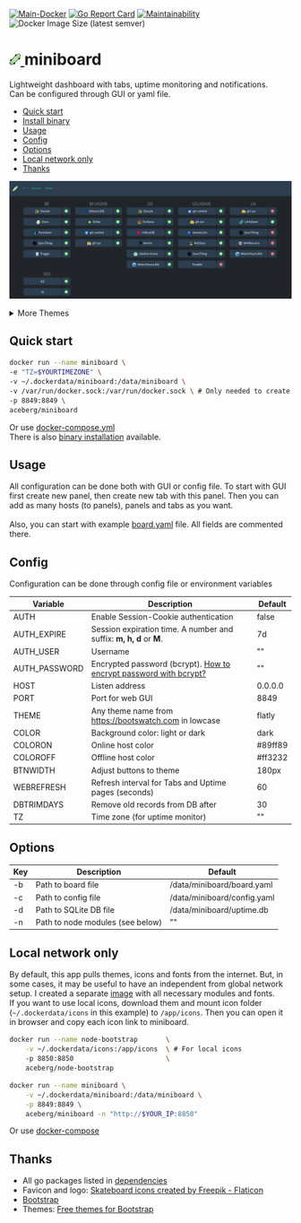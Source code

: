 [![Main-Docker](https://github.com/aceberg/miniboard/actions/workflows/main-docker.yml/badge.svg)](https://github.com/aceberg/miniboard/actions/workflows/main-docker.yml)
[![Go Report Card](https://goreportcard.com/badge/github.com/aceberg/miniboard)](https://goreportcard.com/report/github.com/aceberg/miniboard)
[![Maintainability](https://api.codeclimate.com/v1/badges/064657fe6ff0adb0d3ba/maintainability)](https://codeclimate.com/github/aceberg/miniboard/maintainability)
![Docker Image Size (latest semver)](https://img.shields.io/docker/image-size/aceberg/miniboard)

<h1><a href="https://github.com/aceberg/miniboard">
    <img src="https://raw.githubusercontent.com/aceberg/miniboard/main/assets/logo.png" width="20" />
</a>miniboard</h1>
Lightweight dashboard with tabs, uptime monitoring and notifications.<br>
Can be configured through GUI or yaml file.     

- [Quick start](https://github.com/aceberg/miniboard#quick-start)
- [Install binary](docs/INSTALL-BIN.md)
- [Usage](https://github.com/aceberg/miniboard#usage)
- [Config](https://github.com/aceberg/miniboard#config)
- [Options](https://github.com/aceberg/miniboard#options)
- [Local network only](https://github.com/aceberg/miniboard#local-network-only) 
- [Thanks](https://github.com/aceberg/miniboard#thanks)

![screenshot](https://raw.githubusercontent.com/aceberg/miniboard/main/assets/Screenshot%202023-06-25%20at%2022-55-05%20MiniBoard%20-%20Docker.png)
<details>
  <summary>More Themes</summary>
  <img src="https://raw.githubusercontent.com/aceberg/miniboard/main/assets/MiniBoard%20-%20Themes.png">
</details>     

## Quick start

```sh
docker run --name miniboard \
-e "TZ=$YOURTIMEZONE" \
-v ~/.dockerdata/miniboard:/data/miniboard \
-v /var/run/docker.sock:/var/run/docker.sock \ # Only needed to create panel from Docker containers (On Edit panels page)
-p 8849:8849 \
aceberg/miniboard
```
Or use [docker-compose.yml](docker-compose.yml)   
There is also [binary installation](docs/INSTALL-BIN.md) available.


## Usage
All configuration can be done both with GUI or config file. To start with GUI first create new panel, then create new tab with this panel. Then you can add as many hosts (to panels), panels and tabs as you want.   
<br>
Also, you can start with example [board.yaml](configs/board.yaml) file. All fields are commented there.
  

## Config
Configuration can be done through config file or environment variables


| Variable  | Description | Default |
| --------  | ----------- | ------- |
| AUTH | Enable Session-Cookie authentication | false |
| AUTH_EXPIRE | Session expiration time. A number and suffix: **m, h, d** or **M**. | 7d |
| AUTH_USER | Username | "" |
| AUTH_PASSWORD | Encrypted password (bcrypt). [How to encrypt password with bcrypt?](docs/BCRYPT.md) | "" |
| HOST | Listen address | 0.0.0.0 |
| PORT   | Port for web GUI | 8849 |
| THEME | Any theme name from https://bootswatch.com in lowcase | flatly |
| COLOR | Background color: light or dark | dark |
| COLORON | Online host color | #89ff89 |
| COLOROFF | Offline host color | #ff3232 |
| BTNWIDTH | Adjust buttons to theme | 180px |
| WEBREFRESH | Refresh interval for Tabs and Uptime pages (seconds) | 60 |
| DBTRIMDAYS | Remove old records from DB after | 30 |
| TZ | Time zone (for uptime monitor) | "" |

## Options
| Key  | Description | Default | 
| --------  | ----------- | ------- | 
| -b | Path to board file | /data/miniboard/board.yaml |
| -c | Path to config file | /data/miniboard/config.yaml |
| -d | Path to SQLite DB file | /data/miniboard/uptime.db |
| -n | Path to node modules (see below) | "" |

## Local network only
By default, this app pulls themes, icons and fonts from the internet. But, in some cases, it may be useful to have an independent from global network setup. I created a separate [image](https://github.com/aceberg/my-dockerfiles/tree/main/node-bootstrap) with all necessary modules and fonts.    
If you want to use local icons, download them and mount icon folder (`~/.dockerdata/icons` in this example) to `/app/icons`. Then you can open it in browser and copy each icon link to miniboard.
```sh
docker run --name node-bootstrap       \
    -v ~/.dockerdata/icons:/app/icons  \ # For local icons
    -p 8850:8850                       \
    aceberg/node-bootstrap
```
```sh
docker run --name miniboard \
    -v ~/.dockerdata/miniboard:/data/miniboard \
    -p 8849:8849 \
    aceberg/miniboard -n "http://$YOUR_IP:8850"
```
Or use [docker-compose](docker-compose-local.yml)

## Thanks
- All go packages listed in [dependencies](https://github.com/aceberg/miniboard/network/dependencies)
- Favicon and logo: [Skateboard icons created by Freepik - Flaticon](https://www.flaticon.com/free-icons/skateboard)
- [Bootstrap](https://getbootstrap.com/)
- Themes: [Free themes for Bootstrap](https://bootswatch.com)